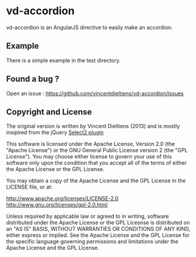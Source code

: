 vd-accordion
============

vd-accordion is an AngularJS directive to easily make an accordion.

Example
-------

There is a simple example in the test directory.

Found a bug ?
-------------

Open an issue : https://github.com/vincentdieltiens/vd-accordion/issues

Copyright and License
---------------------

The original version is written by Vincent Dieltiens (2013) and is mostly insipired from the jQuery [Select2 plugin](http://ivaynberg.github.io/select2)

This software is licensed under the Apache License, Version 2.0 (the "Apache License") or the GNU General Public License version 2 (the "GPL License"). You may choose either license to govern your use of this software only upon the condition that you accept all of the terms of either the Apache License or the GPL License.

You may obtain a copy of the Apache License and the GPL License in the LICENSE file, or at:

http://www.apache.org/licenses/LICENSE-2.0 http://www.gnu.org/licenses/gpl-2.0.html

Unless required by applicable law or agreed to in writing, software distributed under the Apache License or the GPL Licesnse is distributed on an "AS IS" BASIS, WITHOUT WARRANTIES OR CONDITIONS OF ANY KIND, either express or implied. See the Apache License and the GPL License for the specific language governing permissions and limitations under the Apache License and the GPL License.